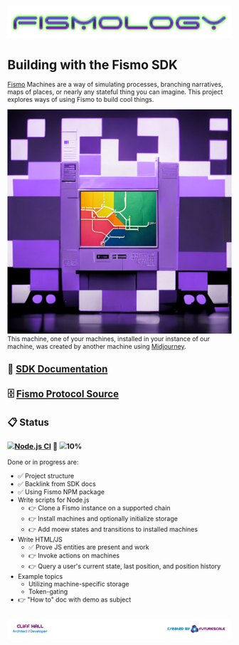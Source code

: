 ![Fismo](docs/images/Fismology.png)
# Building with the Fismo SDK
[Fismo](https://github.com/cliffhall/Fismo) Machines are a way of simulating processes, branching narratives, maps of places, or nearly any stateful thing you can imagine. This project explores ways of using Fismo to build cool things.

![Fismology Machine](docs/images/Fismology-machine.png)
This machine, one of your machines, installed in your instance of our machine, was created by another machine using [Midjourney](https://twitter.com/midjourney).

## 📖 [SDK Documentation](https://docs.fismo.xyz/dev/sdk.html)
## 🗄 [Fismo Protocol Source](https://github.com/cliffhall/Fismo)
## 📋 Status
### [![Node.js CI](https://github.com/cliffhall/Fismo/actions/workflows/node.js.yml/badge.svg)](https://github.com/cliffhall/Fismo/actions/workflows/node.js.yml) 🔬 ![10%](https://progress-bar.dev/10/?title=Progress&width=100&color=0c0c0c)

Done or in progress are:
* ✅ Project structure
* ✅ Backlink from SDK docs
* ✅ Using Fismo NPM package
* Write scripts for Node.js
    * 👉 Clone a Fismo instance on a supported chain
  * 👉 Install machines and optionally initialize storage
  * 👉 Add moew states and transitions to installed machines
* Write HTML/JS
  * ✅ Prove JS entities are present and work
  * 👉 Invoke actions on machines
  * 👉 Query a user's current state, last position, and position history
* Example topics
  * Utilizing machine-specific storage
  * Token-gating
* 👉 "How to" doc with demo as subject

##  [![Created by Futurescale](docs/images/created-by.png)](https://futurescale.com)